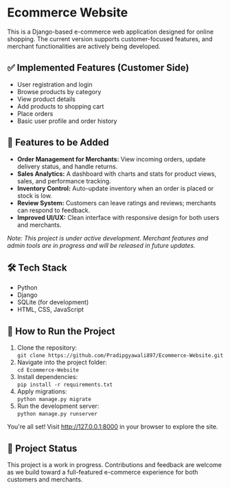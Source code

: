 <h1>Ecommerce Website</h1>

<p>This is a Django-based e-commerce web application designed for online shopping. The current version supports customer-focused features, and merchant functionalities are actively being developed.</p>

<h2>✅ Implemented Features (Customer Side)</h2>
<ul>
  <li>User registration and login</li>
  <li>Browse products by category</li>
  <li>View product details</li>
  <li>Add products to shopping cart</li>
  <li>Place orders</li>
  <li>Basic user profile and order history</li>
</ul>

<h2>🚧 Features to be Added</h2>
<ul>

  <li><strong>Order Management for Merchants:</strong> View incoming orders, update delivery status, and handle returns.</li>
  <li><strong>Sales Analytics:</strong> A dashboard with charts and stats for product views, sales, and performance tracking.</li>
  <li><strong>Inventory Control:</strong> Auto-update inventory when an order is placed or stock is low.</li>
  <li><strong>Review System:</strong> Customers can leave ratings and reviews; merchants can respond to feedback.</li>
  <li><strong>Improved UI/UX:</strong> Clean interface with responsive design for both users and merchants.</li>
</ul>

<p><em>Note: This project is under active development. Merchant features and admin tools are in progress and will be released in future updates.</em></p>

<h2>🛠️ Tech Stack</h2>
<ul>
  <li>Python</li>
  <li>Django</li>
  <li>SQLite (for development)</li>
  <li>HTML, CSS, JavaScript</li>
</ul>

<h2>🚀 How to Run the Project</h2>
<ol>
  <li>Clone the repository:<br>
    <code>git clone https://github.com/Pradipgyawali897/Ecommerce-Website.git</code></li>
  <li>Navigate into the project folder:<br>
    <code>cd Ecommerce-Website</code></li>
  <li>Install dependencies:<br>
    <code>pip install -r requirements.txt</code></li>
  <li>Apply migrations:<br>
    <code>python manage.py migrate</code></li>
  <li>Run the development server:<br>
    <code>python manage.py runserver</code></li>
</ol>

<p>You're all set! Visit <a href="http://127.0.0.1:8000" target="_blank">http://127.0.0.1:8000</a> in your browser to explore the site.</p>

<h2>📌 Project Status</h2>
<p>This project is a work in progress. Contributions and feedback are welcome as we build toward a full-featured e-commerce experience for both customers and merchants.</p>
